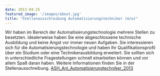 ```yaml
---
date: 2013-04-25
featured_image: '/images/about.jpg'
title: "Stellenausschreibung Automatisierungstechniker (m/w)"
---
```

Wir haben im Bereich der Automatisierungstechnologie mehrere Stellen zu besetzten.
Idealerweise haben Sie eine abgeschlossene technische Ausbildung und keine Angst vor immer neuen Aufgaben. Sie interessieren sich für die Automatisierungstechnologie und haben Ihr Qualifikationsprofil über ein Studium oder eine Technikerausbildung erweitert. Sie sollten sich in unterschiedliche Fragestellungen schnell einarbeiten können und vor allem Spaß daran haben.
Weitere Informationen finden Sie in der Stellenausschreibung.
[ASH_Anl_Automatisierungtechniker_2013](/link/)
